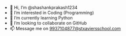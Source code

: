 - 👋 Hi, I’m @shashankprakash1234
- 👀 I’m interested in Coding (Programming)
- 🌱 I’m currently learning Python
- 💞️ I’m looking to collaborate on GitHub 
- 📫 Message me on 9937104877@stxaviersschool.com

<!---
shashankprakash1234/shashankprakash1234 is a ✨ special ✨ repository because its `README.md` (this file) appears on your GitHub profile.
You can click the Preview link to take a look at your changes.
--->
